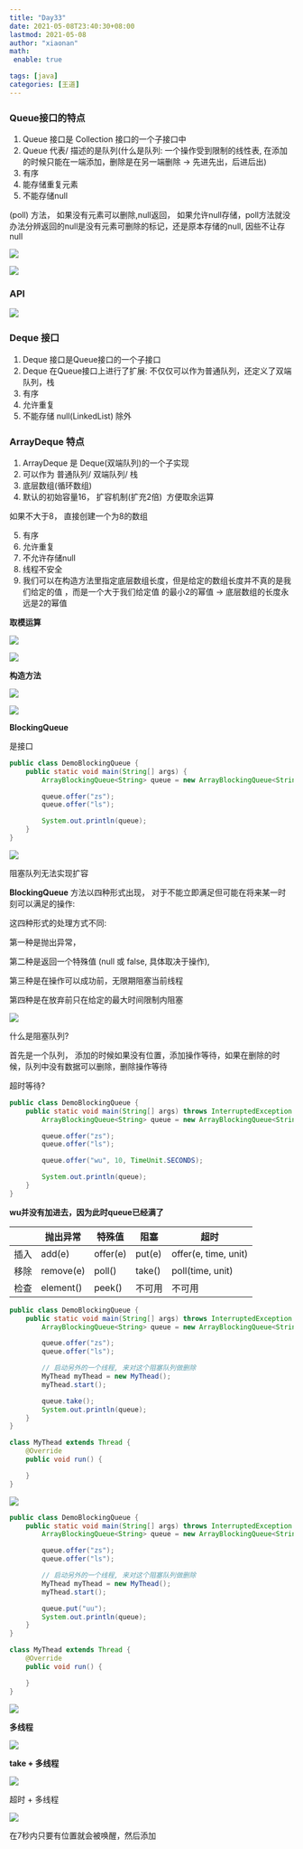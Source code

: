```yaml
---
title: "Day33"
date: 2021-05-08T23:40:30+08:00
lastmod: 2021-05-08
author: "xiaonan"
math:
 enable: true

tags: [java]
categories: [王道]
---
```


### Queue接口的特点

1.  Queue 接口是 Collection 接口的一个子接口中
2.  Queue 代表/ 描述的是队列(什么是队列: 一个操作受到限制的线性表, 在添加的时候只能在一端添加，删除是在另一端删除 -> 先进先出，后进后出)
3.  有序
4.  能存储重复元素
5.  不能存储null

(poll) 方法， 如果没有元素可以删除,null返回， 如果允许null存储，poll方法就没办法分辨返回的null是没有元素可删除的标记，还是原本存储的null, 因些不让存null

![](https://img.fengqigang.cn//img/20210508105934.png)

![](https://img.fengqigang.cn//img/20210508110024.png)

### API

![](https://img.fengqigang.cn//img/20210508110328.png)

### Deque 接口

1.  Deque 接口是Queue接口的一个子接口
2.  Deque 在Queue接口上进行了扩展: 不仅仅可以作为普通队列，还定义了双端队列，栈
3.  有序
4.  允许重复
5.  不能存储 null(LinkedList) 除外

### ArrayDeque 特点

1.  ArrayDeque 是 Deque(双端队列)的一个子实现
2.  可以作为 普通队列/ 双端队列/ 栈
3.  底层数组(循环数组)
4.  默认的初始容量16， 扩容机制(扩充2倍)  方便取余运算

如果不大于8， 直接创建一个为8的数组

5.  有序
6.  允许重复
7.  不允许存储null
8.  线程不安全
9.  我们可以在构造方法里指定底层数组长度，但是给定的数组长度并不真的是我们给定的值 ，而是一个大于我们给定值 的最小2的幂值 -> 底层数组的长度永远是2的幂值

**取模运算**

![](https://img.fengqigang.cn//img/20210508112009.png)

![](https://img.fengqigang.cn//img/20210508114420.png)

**构造方法**

![](https://img.fengqigang.cn//img/20210508112027.png)

![](https://img.fengqigang.cn//img/20210508112131.png)

**BlockingQueue**

是接口

```java
public class DemoBlockingQueue {
    public static void main(String[] args) {
        ArrayBlockingQueue<String> queue = new ArrayBlockingQueue<String>(2);

        queue.offer("zs");
        queue.offer("ls");

        System.out.println(queue);
    }
}
```



![](https://img.fengqigang.cn//img/20210510140952.png)



阻塞队列无法实现扩容

**BlockingQueue** 方法以四种形式出现， 对于不能立即满足但可能在将来某一时刻可以满足的操作:

这四种形式的处理方式不同:

第一种是抛出异常，

第二种是返回一个特殊值 (null 或 false, 具体取决于操作),

第三种是在操作可以成功前，无限期阻塞当前线程

第四种是在放弃前只在给定的最大时间限制内阻塞

![](https://img.fengqigang.cn//img/20210510094657.png)

什么是阻塞队列?

首先是一个队列， 添加的时候如果没有位置，添加操作等待，如果在删除的时候，队列中没有数据可以删除，删除操作等待

超时等待?

```java
public class DemoBlockingQueue {
    public static void main(String[] args) throws InterruptedException {
        ArrayBlockingQueue<String> queue = new ArrayBlockingQueue<String>(2);

        queue.offer("zs");
        queue.offer("ls");

        queue.offer("wu", 10, TimeUnit.SECONDS);

        System.out.println(queue);
    }
}
```



**wu并没有加进去，因为此时queue已经满了**





|     | 抛出异常 | 特殊值 | 阻塞  | 超时  |
| --- | --- | --- | --- | --- |
| 插入  | add(e) | offer(e) | put(e) | offer(e, time, unit) |
| 移除  | remove(e) | poll() | take() | poll(time, unit) |
| 检查  | element() | peek() | 不可用 | 不可用 |



```java
public class DemoBlockingQueue {
    public static void main(String[] args) throws InterruptedException {
        ArrayBlockingQueue<String> queue = new ArrayBlockingQueue<String>(2);

        queue.offer("zs");
        queue.offer("ls");

        // 启动另外的一个线程, 来对这个阻塞队列做删除
        MyThead myThead = new MyThead();
        myThead.start();

        queue.take();
        System.out.println(queue);
    }
}

class MyThead extends Thread {
    @Override
    public void run() {

    }
}
```



![](https://img.fengqigang.cn//img/20210510141539.png)



```java
public class DemoBlockingQueue {
    public static void main(String[] args) throws InterruptedException {
        ArrayBlockingQueue<String> queue = new ArrayBlockingQueue<String>(2);

        queue.offer("zs");
        queue.offer("ls");

        // 启动另外的一个线程, 来对这个阻塞队列做删除
        MyThead myThead = new MyThead();
        myThead.start();

        queue.put("uu");
        System.out.println(queue);
    }
}

class MyThead extends Thread {
    @Override
    public void run() {

    }
}
```



![](https://img.fengqigang.cn//img/20210510141653.png)





**多线程**

![](https://img.fengqigang.cn//img/20210510100209.png)

**take + 多线程**

![](https://img.fengqigang.cn//img/20210510100407.png)

超时 \+ 多线程

![](https://img.fengqigang.cn//img/20210510100818.png)

在7秒内只要有位置就会被唤醒，然后添加

